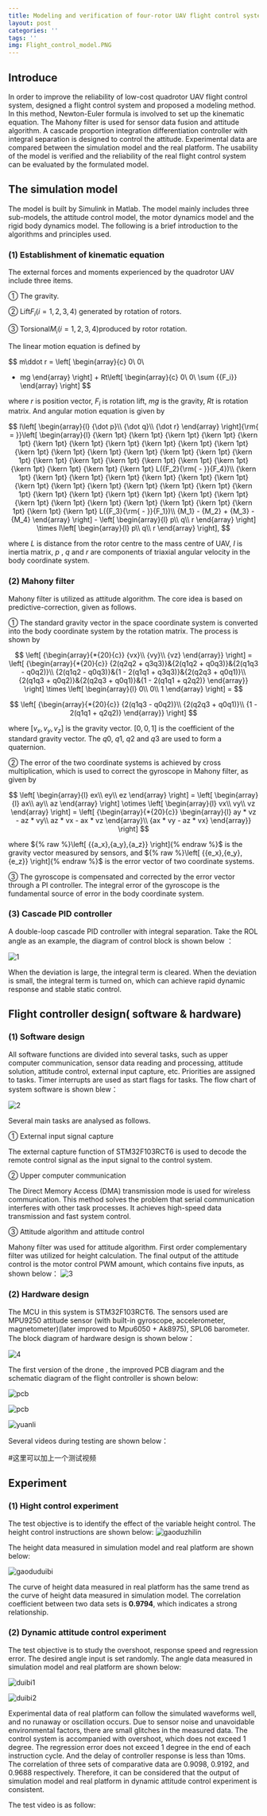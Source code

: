 ```yaml
---
title: Modeling and verification of four-rotor UAV flight control system
layout: post
categories: ''
tags: ''
img: Flight_control_model.PNG
---
```

## Introduce
In order to improve the reliability of low-cost quadrotor UAV flight control system, designed a flight control system and proposed a modeling method. In this method, Newton-Euler formula is involved to set up the kinematic equation. The Mahony filter is used for sensor data fusion and attitude algorithm. A cascade proportion integration differentiation controller with integral separation is designed to control the attitude. Experimental data are compared between the simulation model and the real platform.  The usability of the model is verified and the reliability of the real flight control system can be evaluated by the formulated model.
## The simulation model
The model is built by Simulink in Matlab. The model mainly includes three sub-models, the attitude control model, the motor dynamics model and the rigid body dynamics model. The following is a brief introduction to the algorithms and principles used.
### (1) Establishment of kinematic equation
The external forces and moments experienced by the quadrotor UAV include three items.

① The gravity. 

② Lift${F_i} (i=1, 2, 3, 4)$ generated by rotation of rotors.

③ Torsional${M_i} (i=1, 2, 3, 4)$produced by rotor rotation.

The linear motion equation is defined by 

$$
m\ddot r = \left[ \begin{array}{c}
0\\
0\\
 - mg
\end{array} \right] + Rt\left[ \begin{array}{c}
0\\
0\\
\sum {{F_i}} 
\end{array} \right]
$$


where $r$ is position vector, ${F_i}$ is rotation lift, $mg$ is the gravity, $Rt$ is rotation matrix. And angular motion equation is given by

$$
I\left[ \begin{array}{l}
{\dot p}\\
{\dot q}\\
{\dot r}
\end{array} \right]{\rm{ = }}\left[ \begin{array}{l}
{\kern 1pt} {\kern 1pt} {\kern 1pt} {\kern 1pt} {\kern 1pt} {\kern 1pt} {\kern 1pt} {\kern 1pt} {\kern 1pt} {\kern 1pt} {\kern 1pt} {\kern 1pt} {\kern 1pt} {\kern 1pt} {\kern 1pt} {\kern 1pt} {\kern 1pt} {\kern 1pt} {\kern 1pt} {\kern 1pt} {\kern 1pt} {\kern 1pt} {\kern 1pt} {\kern 1pt} {\kern 1pt} {\kern 1pt} {\kern 1pt} {\kern 1pt} L({F_2}{\rm{ - }}{F_4})\\
{\kern 1pt} {\kern 1pt} {\kern 1pt} {\kern 1pt} {\kern 1pt} {\kern 1pt} {\kern 1pt} {\kern 1pt} {\kern 1pt} {\kern 1pt} {\kern 1pt} {\kern 1pt} {\kern 1pt} {\kern 1pt} {\kern 1pt} {\kern 1pt} {\kern 1pt} {\kern 1pt} {\kern 1pt} {\kern 1pt} {\kern 1pt} {\kern 1pt} {\kern 1pt} {\kern 1pt} {\kern 1pt} {\kern 1pt} {\kern 1pt} {\kern 1pt} {\kern 1pt} L({F_3}{\rm{ - }}{F_1})\\
{M_1} - {M_2} + {M_3} - {M_4}
\end{array} \right] - \left[ \begin{array}{l}
p\\
q\\
r
\end{array} \right] \times I\left[ \begin{array}{l}
p\\
q\\
r
\end{array} \right],
$$

where $L$ is distance from the rotor centre to the mass centre of UAV,  $I$ is inertia matrix,  $p$ , $q$ and $r$ are components of triaxial angular velocity in the body coordinate system.
### (2) Mahony filter
Mahony filter is utilized as attitude algorithm. The core idea is based on predictive-correction, given as follows.

① The standard gravity vector in the space coordinate system is converted into the body coordinate system by the rotation matrix. The process is shown by

$$
\left[ {\begin{array}{*{20}{c}}
{vx}\\
{vy}\\
{vz}
\end{array}} \right] = \left[ {\begin{array}{*{20}{c}}
{2(q2q2 + q3q3)}&{2(q1q2 + q0q3)}&{2(q1q3 - q0q2)}\\
{2(q1q2 - q0q3)}&{1 - 2(q1q1 + q3q3)}&{2(q2q3 + q0q1)}\\
{2(q1q3 + q0q2)}&{2(q2q3 + q0q1)}&{1 - 2(q1q1 + q2q2)}
\end{array}} \right] \times \left[ \begin{array}{l}
0\\
0\\
1
\end{array} \right] =
$$

$$
\left[ {\begin{array}{*{20}{c}}
{2(q1q3 - q0q2)}\\
{2(q2q3 + q0q1)}\\
{1 - 2(q1q1 + q2q2)}
\end{array}} \right]
$$

where  $[{v_x},{v_y},{v_z}]$ is the gravity vector. $[0,0,1]$ is the coefficient of the standard gravity vector. The  $q0$,  $q1$, $q2$ and $q3$  are used to form a quaternion. 

② The error of the two coordinate systems is achieved by cross multiplication, which is used to correct the gyroscope in Mahony filter, as given by

$$
\left[ \begin{array}{l}
ex\\
ey\\
ez
\end{array} \right] = \left[ \begin{array}{l}
ax\\
ay\\
az
\end{array} \right] \otimes \left[ \begin{array}{l}
vx\\
vy\\
vz
\end{array} \right] = \left[ {\begin{array}{*{20}{c}}
\begin{array}{l}
ay * vz - az * vy\\
az * vx - ax * vz
\end{array}\\
{ax * vy - az * vx}
\end{array}} \right]
$$

where  ${% raw %}\left[ {{a_x},{a_y},{a_z}} \right]{% endraw %}$ is the gravity vector measured by sensors, and  ${% raw %}\left[ {{e_x},{e_y},{e_z}} \right]{% endraw %}$ is the error vector of two coordinate systems.

③ The gyroscope is compensated and corrected by the error vector through a PI controller. The integral error of the gyroscope is the fundamental source of error in the body coordinate system. 
### (3) Cascade  PID controller
A double-loop cascade PID controller with integral separation. Take the ROL angle as an example, the diagram of control block is shown below ：

![1]({{site.baseurl}}/assets/img/PIDcontrol.PNG)


When the deviation is large, the integral term is cleared. When the deviation is small, the integral term is turned on, which can achieve rapid dynamic response and stable static control.
## Flight controller design( software & hardware)
### (1) Software design
All software functions are divided into several tasks, such as upper computer communication, sensor data reading and processing, attitude solution, attitude control, external input capture, etc.  Priorities are assigned to tasks. Timer interrupts are used as start flags for tasks. The flow chart of system software is shown blew：

![2]({{site.baseurl}}/assets/img/software_design.PNG)

Several main tasks are analysed as follows.

① External input signal capture

The external capture function of STM32F103RCT6 is used to decode the remote control signal as the input signal to the control system.

② Upper computer communication

The Direct Memory Access (DMA) transmission mode is used for wireless communication. This method solves the problem that serial communication interferes with other task processes. It achieves high-speed data transmission and fast system control.

③ Attitude algorithm and attitude control

Mahony filter was used for attitude algorithm. First order complementary filter was utilized for height calculation. The final output of the attitude control is the motor control PWM amount, which contains five inputs, as shown below：
![3]({{site.baseurl}}/assets/img/OUTPUT.PNG)

### (2) Hardware design
The MCU in this system is STM32F103RCT6. The sensors used are MPU9250 attitude sensor (with built-in gyroscope, accelerometer, magnetometer)(later improved to Mpu6050 + Ak8975), SPL06 barometer. The block diagram of hardware design is shown below：

![4]({{site.baseurl}}/assets/img/Hardware_diagram.PNG)

The first version of the drone , the improved PCB diagram and the schematic diagram of the flight controller is shown below:

![pcb]({{site.baseurl}}/assets/img/feiji.jpg)


![pcb]({{site.baseurl}}/assets/img/pcb.PNG)

![yuanli]({{site.baseurl}}/assets/img/yuanli.PNG)

 Several videos during testing are shown below：

#这里可以加上一个测试视频

## Experiment 
### (1) Hight control experiment
The test objective is to identify the effect of the variable height control. The height control instructions are shown below:
![gaoduzhilin]({{site.baseurl}}/assets/img/gaoduzhilin.PNG)

The height data measured in simulation model and real platform are shown below:

![gaoduduibi]({{site.baseurl}}/assets/img/gaoduduibi.PNG)

The curve of height data measured in real platform has the same trend as the curve of height data measured in simulation model. The correlation coefficient between two data sets is **0.9794**, which indicates a strong relationship.
### (2) Dynamic attitude control experiment

The test objective is to study the overshoot, response speed and regression error. The desired angle input is set randomly. The angle data measured in simulation model and real platform are shown below:

![duibi1]({{site.baseurl}}/assets/img/duibi1.PNG)

![duibi2]({{site.baseurl}}/assets/img/duibi2.PNG)

Experimental data of real platform can follow the simulated waveforms well, and no runaway or oscillation occurs. Due to sensor noise and unavoidable environmental factors, there are small glitches in the measured data. The control system is accompanied with overshoot, which does not exceed 1 degree.
The regression error does not exceed 1 degree in the end of each instruction cycle. And the delay of controller response is less than 10ms. The correlation of three sets of comparative data are 0.9098, 0.9192, and 0.9688 respectively. Therefore, it can be considered that the output of simulation model and real platform in dynamic attitude control experiment is consistent.

The test video is as follow:










